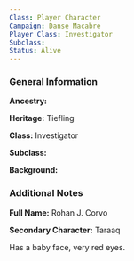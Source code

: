 ```yaml
---
Class: Player Character
Campaign: Danse Macabre
Player Class: Investigator
Subclass: 
Status: Alive
---
```

### General Information

**Ancestry:** 

**Heritage:** Tiefling

**Class:** Investigator

**Subclass:** 

**Background:** 

### Additional Notes

**Full Name:** Rohan J. Corvo

**Secondary Character:** Taraaq

Has a baby face, very red eyes.